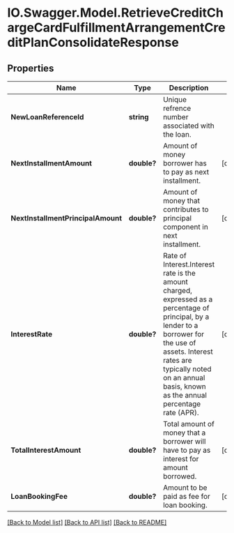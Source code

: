 # IO.Swagger.Model.RetrieveCreditChargeCardFulfillmentArrangementCreditPlanConsolidateResponse
## Properties

Name | Type | Description | Notes
------------ | ------------- | ------------- | -------------
**NewLoanReferenceId** | **string** | Unique refrence number associated with the loan. | 
**NextInstallmentAmount** | **double?** | Amount of money borrower has to pay as next installment. | [optional] 
**NextInstallmentPrincipalAmount** | **double?** | Amount of money that contributes to principal component in next installment. | [optional] 
**InterestRate** | **double?** | Rate of Interest.Interest rate is the amount charged, expressed as a percentage of principal, by a lender to a borrower for the use of assets. Interest rates are typically noted on an annual basis, known as the annual percentage rate (APR). | [optional] 
**TotalInterestAmount** | **double?** | Total amount of money that a borrower will have to pay as interest for amount borrowed. | [optional] 
**LoanBookingFee** | **double?** | Amount to be paid as fee for loan booking. | [optional] 

[[Back to Model list]](../README.md#documentation-for-models) [[Back to API list]](../README.md#documentation-for-api-endpoints) [[Back to README]](../README.md)

